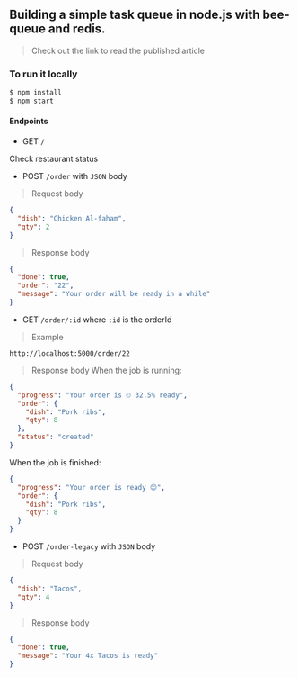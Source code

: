 ## Building a simple task queue in node.js with bee-queue and redis.
>Check out the link to read the published article

### To run it locally

```sh
$ npm install
$ npm start
```
#### Endpoints
+ GET `/`

Check restaurant status

+ POST `/order` with `JSON` body

> Request body
```json
{
  "dish": "Chicken Al-faham",
  "qty": 2
}
```

> Response body
```json
{
  "done": true,
  "order": "22",
  "message": "Your order will be ready in a while"
}
```

+ GET `/order/:id` where `:id` is the orderId

> Example

`http://localhost:5000/order/22`

> Response body
When the job is running:
```json
{
  "progress": "Your order is ⏲ 32.5% ready",
  "order": {
    "dish": "Pork ribs",
    "qty": 8
  },
  "status": "created"
}
```
When the job is finished:
```json
{
  "progress": "Your order is ready 😊",
  "order": {
    "dish": "Pork ribs",
    "qty": 8
  }
}
```

+ POST `/order-legacy` with `JSON` body

> Request body
```json
{
  "dish": "Tacos",
  "qty": 4
}
```

> Response body
```json
{
  "done": true,
  "message": "Your 4x Tacos is ready"
}
```